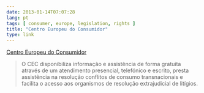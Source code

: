```yaml
---
date: 2013-01-14T07:07:28
lang: pt
tags: [ consumer, europe, legislation, rights ]
title: "Centro Europeu do Consumidor"
type: link
---
```


[Centro Europeu do Consumidor](http://cec.consumidor.pt/)

> O CEC disponibiliza informação e assistência de forma gratuita através
> de um atendimento presencial, telefónico e escrito, presta assistência
> na resolução conflitos de consumo transnacionais e facilita o acesso
> aos organismos de resolução extrajudicial de litígios.

